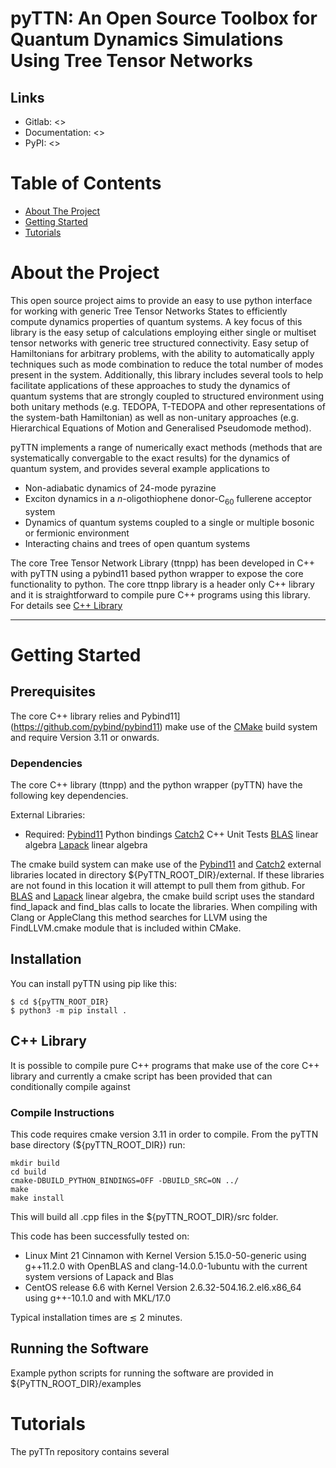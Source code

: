 <a id="readme-top"></a>

# pyTTN: An Open Source Toolbox for Quantum Dynamics Simulations Using Tree Tensor Networks

<!--
[![ArXiv]()
[![Documentation Status]()
[![DOI]()
[![Tests status]()]()
[![Codecov]()
-->

## Links

* Gitlab:         <>
* Documentation:  <>
* PyPI:           <>

<!-- TABLE OF CONTENTS -->

# Table of Contents

- [About The Project](#about-the-project)
- [Getting Started](#getting-started)
- [Tutorials](#tutorials)


# About the Project

This open source project aims to provide an easy to use python interface for working with generic Tree Tensor Networks States to efficiently compute dynamics properties of quantum systems.  A key focus of this library is the easy setup of calculations employing either single or multiset tensor networks with generic tree structured connectivity.  Easy setup of Hamiltonians for arbitrary problems, with the ability to automatically apply techniques such as mode combination to reduce the total number of modes present in the system. Additionally, this library includes several tools to help facilitate applications of these approaches to study the dynamics of quantum systems that are strongly coupled to structured environment using both unitary methods (e.g. TEDOPA, T-TEDOPA and other representations of the system-bath Hamiltonian) as well as non-unitary approaches (e.g. Hierarchical Equations of Motion and Generalised Pseudomode method). 

pyTTN implements a range of numerically exact methods (methods that are systematically convergable to the exact results) for the dynamics of quantum system, and provides several example applications to
- Non-adiabatic dynamics of 24-mode pyrazine
- Exciton dynamics in a $n$-oligothiophene donor-C$_{60}$ fullerene acceptor system
- Dynamics of quantum systems coupled to a single or multiple bosonic or fermionic environment
- Interacting chains and trees of open quantum systems


The core Tree Tensor Network Library (ttnpp) has been developed in C++ with pyTTN using a pybind11 based python wrapper to expose the core functionality to python.  The core ttnpp library is a header only C++ library and it is straightforward to compile pure C++ programs using this library.  For details see [C++ Library](#c++-library)

-------------------------------------------------------------------------------


# Getting Started

## Prerequisites
The core C++ library relies and Pybind11](https://github.com/pybind/pybind11) make use of the [CMake](https://cmake.org/) build system and require Version 3.11 or onwards.


### Dependencies
The core C++ library (ttnpp) and the python wrapper (pyTTN) have the following key dependencies.  

External Libraries:
- Required: [Pybind11](https://github.com/pybind/pybind11) Python bindings
            [Catch2](https://github.com/catchorg/Catch2) C++ Unit Tests
            [BLAS](https://netlib.org/blas/) linear algebra
            [Lapack](https://netlib.org/lapack/) linear algebra

The cmake build system can make use of the [Pybind11](https://github.com/pybind/pybind11) and [Catch2](https://github.com/catchorg/Catch2) external libraries located in directory ${PyTTN_ROOT_DIR}/external.  If these libraries are not found in this location it will attempt to pull them from github.  For [BLAS](https://netlib.org/blas/) and [Lapack](https://netlib.org/lapack/) linear algebra, the cmake build script uses the standard find_lapack and find_blas calls to locate the libraries. When compiling with Clang or AppleClang this method searches for LLVM using the FindLLVM.cmake module that is included within CMake.

## Installation
You can install pyTTN using pip like this:
```
$ cd ${pyTTN_ROOT_DIR}
$ python3 -m pip install .
```


## C++ Library 
It is possible to compile pure C++ programs that make use of the core C++ library and currently a cmake script has been provided that can conditionally compile against 

### Compile Instructions
This code requires cmake version 3.11 in order to compile. From the pyTTN base directory (${pyTTN_ROOT_DIR}) run:
```console
mkdir build
cd build
cmake-DBUILD_PYTHON_BINDINGS=OFF -DBUILD_SRC=ON ../ 
make
make install
```

This will build all .cpp files in the ${pyTTN_ROOT_DIR}/src folder. 

This code has been successfully tested on: 
* Linux Mint 21 Cinnamon with Kernel Version 5.15.0-50-generic using g++11.2.0 with OpenBLAS and clang-14.0.0-1ubuntu with the current system versions of Lapack and Blas
* CentOS release 6.6 with Kernel Version 2.6.32-504.16.2.el6.x86_64 using g++-10.1.0 and with MKL/17.0

Typical installation times are $\lesssim$ 2 minutes.

## Running the Software
Example python scripts for running the software are provided in ${PyTTN_ROOT_DIR}/examples

# Tutorials

The pyTTn repository contains several 










